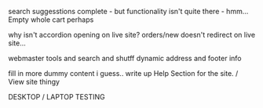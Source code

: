 search suggesstions complete - but functionality isn't quite there - hmm...
Empty whole cart perhaps

why isn't accordion opening on live site?
orders/new doesn't redirect on live site...

webmaster tools and search and shutff
dynamic address and footer info


fill in more dummy content i guess..
write up Help Section for the site. / View site thingy

DESKTOP / LAPTOP TESTING